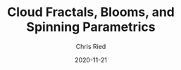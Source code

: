 ---
title: 'Cloud Fractals, Blooms, and Spinning Parametrics'
author: Chris Ried
date: '2020-11-21'
slug: generative-arts-40
categories: 
featured: 
tags: ['generative']
---